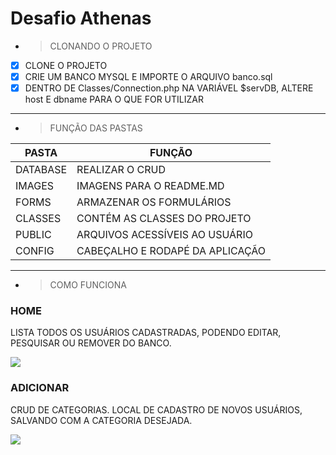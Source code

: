 # Desafio Athenas

* >CLONANDO O PROJETO

- [X] CLONE O PROJETO
- [X] CRIE UM BANCO MYSQL E IMPORTE O ARQUIVO banco.sql
- [X] DENTRO DE Classes/Connection.php NA VARIÁVEL $servDB, ALTERE host E dbname PARA O QUE FOR UTILIZAR

---------------------------------------------------------------------------------------------------------

* >FUNÇÃO DAS PASTAS

| PASTA     |              FUNÇÃO               |
|-----------|-----------------------------------|
| DATABASE  |   REALIZAR O CRUD                 |
| IMAGES    |   IMAGENS PARA O README.MD        |
| FORMS     |   ARMAZENAR OS FORMULÁRIOS        |
| CLASSES   |   CONTÉM AS CLASSES DO PROJETO    |
| PUBLIC    |   ARQUIVOS ACESSÍVEIS AO USUÁRIO  |
| CONFIG    |   CABEÇALHO E RODAPÉ DA APLICAÇÃO |


---------------------------------------------------------------------------------------------------------

* >COMO FUNCIONA

### HOME
LISTA TODOS OS USUÁRIOS CADASTRADAS, PODENDO EDITAR, PESQUISAR OU REMOVER DO BANCO.

![](hhttps://github.com/WebertySilveira/Athenas/images/Home.png)

### ADICIONAR
CRUD DE CATEGORIAS. LOCAL DE CADASTRO DE NOVOS USUÁRIOS, SALVANDO COM A CATEGORIA DESEJADA.

![](hhttps://github.com/WebertySilveira/Athenas/images/Adicionar.png)


